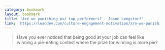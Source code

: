 ```yaml
---
category: bookmark
layout: bookmark
title: 'Are we punishing our top performers? - Jason Lengstorf'
link: 'https://leaddev.com/culture-engagement-motivation/are-we-punishing-our-top-performers'
---
```


> Have you ever noticed that being good at your job can feel like winning a pie-eating contest where the prize for winning is more pie?

